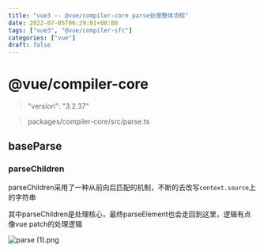 ```yaml
---
title: "vue3 -- @vue/compiler-core parse处理整体流程"
date: 2022-07-05T06:29:01+08:00
tags: ["vue3", "@vue/compiler-sfc"]
categories: ["vue"]
draft: false
---
```




# @vue/compiler-core



>   "version": "3.2.37"



> packages/compiler-core/src/parse.ts



## baseParse





### parseChildren



parseChildren采用了一种从前向后匹配的机制，不断的去改写`context.source`上的字符串

其中parseChildren是处理核心，最终parseElement也会走回到这里，逻辑有点像vue patch的处理逻辑



![parse (1).png](https://p6-juejin.byteimg.com/tos-cn-i-k3u1fbpfcp/c43c0f7e8be442cd9980c070d4eef931~tplv-k3u1fbpfcp-watermark.image?)